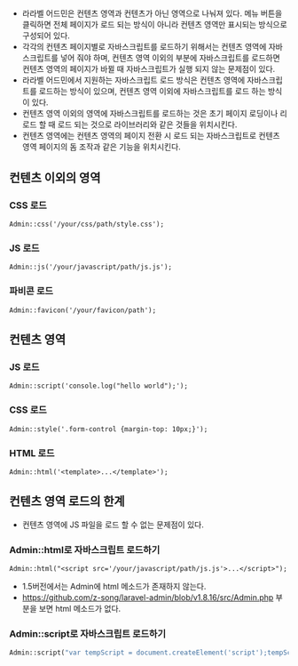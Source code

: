 ## 
- 라라벨 어드민은 컨텐츠 영역과 컨텐츠가 아닌 영역으로 나눠져 있다. 메뉴 버튼을 클릭하면 전체 페이지가 로드 되는 방식이 아니라 컨텐츠 영역만 표시되는 방식으로 구성되어 있다.
- 각각의 컨텐츠 페이지별로 자바스크립트를 로드하기 위해서는 컨텐츠 영역에 자바스크립트를 넣어 줘야 하며, 컨텐츠 영역 이외의 부분에 자바스크립트를 로드하면 컨텐츠 영역의 페이지가 바뀔 때 자바스크립트가 실행 되지 않는 문제점이 있다.
- 라라벨 어드민에서 지원하는 자바스크립트 로드 방식은 컨텐츠 영역에 자바스크립트를 로드하는 방식이 있으며, 컨텐츠 영역 이외에 자바스크립트를 로드 하는 방식이 있다.
- 컨텐츠 영역 이외의 영역에 자바스크립트를 로드하는 것은 초기 페이지 로딩이나 리로드 할 때 로드 되는 것으로 라이브러리와 같은 것들을 위치시킨다.
- 컨텐츠 영역에는 컨텐츠 영역의 페이지 전환 시 로드 되는 자바스크립트로 컨텐츠 영역 페이지의 돔 조작과 같은 기능을 위치시킨다.

## 컨텐츠 이외의 영역
### CSS 로드
```
Admin::css('/your/css/path/style.css');
```

### JS 로드
```
Admin::js('/your/javascript/path/js.js');
```

### 파비콘 로드
```
Admin::favicon('/your/favicon/path');
```

## 컨텐츠 영역
### JS 로드
```
Admin::script('console.log("hello world");');
```

### CSS 로드
```
Admin::style('.form-control {margin-top: 10px;}');
```

### HTML 로드
```
Admin::html('<template>...</template>');
```

## 컨텐츠 영역 로드의 한계
- 컨텐츠 영역에 JS 파일을 로드 할 수 없는 문제점이 있다.

### Admin::html로 자바스크립트 로드하기
```
Admin::html("<script src='/your/javascript/path/js.js'>...</script>");
```
- 1.5버전에서는 Admin에 html 메소드가 존재하지 않는다.
- https://github.com/z-song/laravel-admin/blob/v1.8.16/src/Admin.php 부분을 보면 html 메소드가 없다.

### Admin::script로 자바스크립트 로드하기
```php
Admin::script("var tempScript = document.createElement('script');tempScript.src='$path'document.body.appendChild(tempScript);");
```
